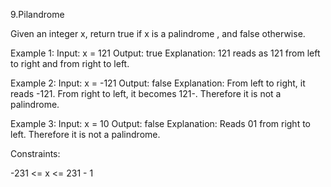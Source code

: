 9.Pilandrome



Given an integer x, return true if x is a palindrome , and false otherwise.

Example 1:
Input: x = 121
Output: true
Explanation: 121 reads as 121 from left to right and from right to left. 


Example 2:
Input: x = -121
Output: false
Explanation: From left to right, it reads -121. From right to left, it becomes 121-. Therefore it is not a palindrome.


Example 3:
Input: x = 10
Output: false
Explanation: Reads 01 from right to left. Therefore it is not a palindrome.


Constraints:

-231 <= x <= 231 - 1